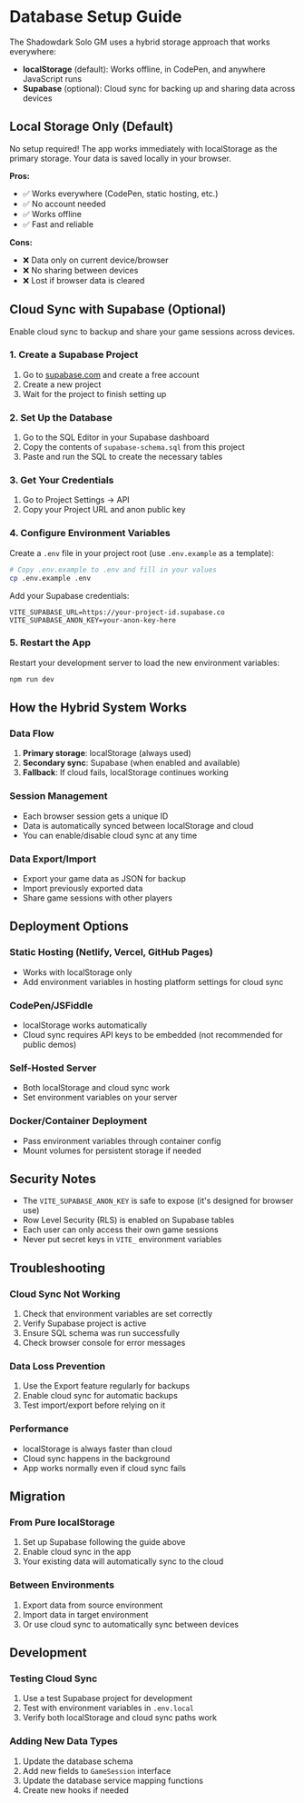 # Database Setup Guide

The Shadowdark Solo GM uses a hybrid storage approach that works everywhere:

- **localStorage** (default): Works offline, in CodePen, and anywhere JavaScript runs
- **Supabase** (optional): Cloud sync for backing up and sharing data across devices

## Local Storage Only (Default)

No setup required! The app works immediately with localStorage as the primary storage. Your data is saved locally in your browser.

**Pros:**

- ✅ Works everywhere (CodePen, static hosting, etc.)
- ✅ No account needed
- ✅ Works offline
- ✅ Fast and reliable

**Cons:**

- ❌ Data only on current device/browser
- ❌ No sharing between devices
- ❌ Lost if browser data is cleared

## Cloud Sync with Supabase (Optional)

Enable cloud sync to backup and share your game sessions across devices.

### 1. Create a Supabase Project

1. Go to [supabase.com](https://supabase.com) and create a free account
2. Create a new project
3. Wait for the project to finish setting up

### 2. Set Up the Database

1. Go to the SQL Editor in your Supabase dashboard
2. Copy the contents of `supabase-schema.sql` from this project
3. Paste and run the SQL to create the necessary tables

### 3. Get Your Credentials

1. Go to Project Settings → API
2. Copy your Project URL and anon public key

### 4. Configure Environment Variables

Create a `.env` file in your project root (use `.env.example` as a template):

```bash
# Copy .env.example to .env and fill in your values
cp .env.example .env
```

Add your Supabase credentials:

```env
VITE_SUPABASE_URL=https://your-project-id.supabase.co
VITE_SUPABASE_ANON_KEY=your-anon-key-here
```

### 5. Restart the App

Restart your development server to load the new environment variables:

```bash
npm run dev
```

## How the Hybrid System Works

### Data Flow

1. **Primary storage**: localStorage (always used)
2. **Secondary sync**: Supabase (when enabled and available)
3. **Fallback**: If cloud fails, localStorage continues working

### Session Management

- Each browser session gets a unique ID
- Data is automatically synced between localStorage and cloud
- You can enable/disable cloud sync at any time

### Data Export/Import

- Export your game data as JSON for backup
- Import previously exported data
- Share game sessions with other players

## Deployment Options

### Static Hosting (Netlify, Vercel, GitHub Pages)

- Works with localStorage only
- Add environment variables in hosting platform settings for cloud sync

### CodePen/JSFiddle

- localStorage works automatically
- Cloud sync requires API keys to be embedded (not recommended for public demos)

### Self-Hosted Server

- Both localStorage and cloud sync work
- Set environment variables on your server

### Docker/Container Deployment

- Pass environment variables through container config
- Mount volumes for persistent storage if needed

## Security Notes

- The `VITE_SUPABASE_ANON_KEY` is safe to expose (it's designed for browser use)
- Row Level Security (RLS) is enabled on Supabase tables
- Each user can only access their own game sessions
- Never put secret keys in `VITE_` environment variables

## Troubleshooting

### Cloud Sync Not Working

1. Check that environment variables are set correctly
2. Verify Supabase project is active
3. Ensure SQL schema was run successfully
4. Check browser console for error messages

### Data Loss Prevention

1. Use the Export feature regularly for backups
2. Enable cloud sync for automatic backups
3. Test import/export before relying on it

### Performance

- localStorage is always faster than cloud
- Cloud sync happens in the background
- App works normally even if cloud sync fails

## Migration

### From Pure localStorage

1. Set up Supabase following the guide above
2. Enable cloud sync in the app
3. Your existing data will automatically sync to the cloud

### Between Environments

1. Export data from source environment
2. Import data in target environment
3. Or use cloud sync to automatically sync between devices

## Development

### Testing Cloud Sync

1. Use a test Supabase project for development
2. Test with environment variables in `.env.local`
3. Verify both localStorage and cloud sync paths work

### Adding New Data Types

1. Update the database schema
2. Add new fields to `GameSession` interface
3. Update the database service mapping functions
4. Create new hooks if needed
